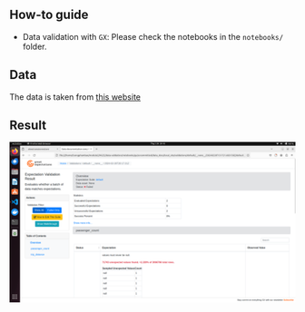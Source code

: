 ## How-to guide

+ Data validation with `GX`:
    Please check the notebooks in the `notebooks/` folder.

## Data

The data is taken from [this website](https://www.nyc.gov/site/tlc/about/tlc-trip-record-data.page)
## Result
![](../imgs/validation.png)